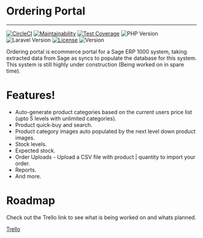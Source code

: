 # Ordering Portal
----

[![CircleCI](https://img.shields.io/circleci/build/github/samloft/ordering-portal/development)](https://circleci.com/gh/samloft/ordering-portal)
[![Maintainability](https://api.codeclimate.com/v1/badges/14aae2675520d94d559f/maintainability)](https://codeclimate.com/github/samloft/ordering-portal/maintainability)
[![Test Coverage](https://api.codeclimate.com/v1/badges/14aae2675520d94d559f/test_coverage)](https://codeclimate.com/github/samloft/ordering-portal/test_coverage)
![PHP Version](https://img.shields.io/badge/PHP%20Version-7.4-blue)
![Laravel Version](https://img.shields.io/badge/Laravel%20Version-6.*-red)
[![License](http://img.shields.io/:License-mit-blue.svg?style=flat-square)](http://badges.mit-license.org) 
![Version](https://img.shields.io/badge/dynamic/yaml?color=orange&label=Version&query=version&suffix=fd&url=https%3A%2F%2Fapi.shop.devloft.co.uk%2Fversion)

Ordering portal is ecommerce portal for a Sage ERP 1000 system, taking extracted data from Sage as syncs to populate the database for this system.
This system is still highly under construction (Being worked on in spare time).

# Features!

  - Auto-generate product categories based on the current users price list (upto 5 levels with unlimited categories).
  - Product quick-buy and search.
  - Product category images auto populated by the next level down product images.
  - Stock levels.
  - Expected stock.
  - Order Uploads - Upload a CSV file with product | quantity to import your order.
  - Reports.
  - And more.
  
 # Roadmap
 
 Check out the Trello link to see what is being worked on and whats planned.
 
 [Trello](https://trello.com/b/3GdkAgNR/ordering-portal-roadmap)
